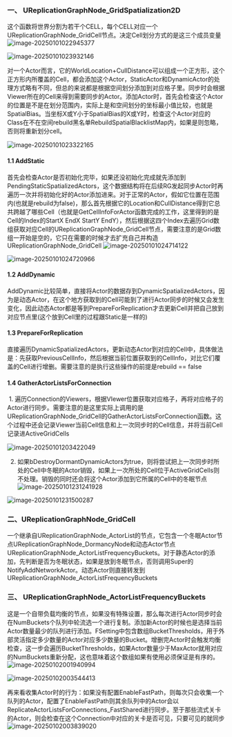 ### 一、 UReplicationGraphNode_GridSpatialization2D

​	这个函数将世界分割为若干个CELL，每个CELL对应一个UReplicationGraphNode_GridCell节点。决定Cell划分方式的是这三个成员变量
![image-20250101022945377](D:\WPS\MyNote-main\noteImage\image-20250101022945377.png)

![image-20250101023932146](D:\WPS\MyNote-main\noteImage\image-20250101023932146.png)	

​	对一个Actor而言，它的WorldLocation+CullDistance可以组成一个正方形，这个正方形内所覆盖的Cell，都会添加这个Actor，StaticActor和DynamicActor的处理方式略有不同，但总的来说都是根据空间划分添加到对应格子里。同步时会根据Viewer所在的Cell来得到需要同步的Actor。
​	添加Actor时，首先会检查这个Actor的位置是不是在划分范围内，实际上是和空间划分的坐标最小值比较，也就是SpatialBias。当坐标X或Y小于SpatialBias的X或Y时，检查这个Actor对应的Class在不在空间rebuild黑名单RebuildSpatialBlacklistMap内，如果是则忽略，否则将重新划分cell。

![image-20250101023322165](D:\WPS\MyNote-main\noteImage\image-20250101023322165.png)

#### 1.1 AddStatic

​	首先会检查Actor是否初始化完毕，如果还没初始化完成就先添加到PendingStaticSpatializedActors，这个数据结构将在后续RG发起同步Actor时再遍历一次并将初始化好的Actor添加进来。对于正常的Actor，假如它位置在范围内(也就是rebuild为false)，那么首先根据它的Location和CullDistance得到它总共跨越了哪些Cell（也就是GetCellInfoForActor函数完成的工作，这里得到的是Cell的Index的StartX  EndX StartY EndY），然后根据这四个Index去遍历Grid数组获取对应Cell的UReplicationGraphNode_GridCell节点，需要注意的是Grid数组一开始是空的，它只在需要的时候才去扩充自己并构造UReplicationGraphNode_GridCell
![image-20250101024714122](D:\WPS\MyNote-main\noteImage\image-20250101024714122.png)

![image-20250101024720966](D:\WPS\MyNote-main\noteImage\image-20250101024720966.png)

#### 1.2 AddDynamic

​	AddDynamic比较简单，直接将Actor的数据存到DynamicSpatializedActors，因为是动态Actor，在这个地方获取到的Cell可能到了进行Actor同步的时候又会发生变化，因此动态Actor都是等到PrepareForReplication才去更新Cell并把自己放到对应节点里(这个放到Cell里的过程跟Static是一样的)

#### 1.3 PrepareForReplication

​	直接遍历DynamicSpatializedActors，更新动态Actor到对应的Cell中，具体做法是：先获取PreviousCellInfo，然后根据当前位置获取到的CellInfo，对比它们覆盖的Cell进行增删。需要注意的是执行这些操作的前提是rebuild == false

#### 1.4 GatherActorListsForConnection

​	1. 遍历Connection的Viewers，根据VIewer位置获取对应格子，再将对应格子的Actor进行同步。需要注意的是这里实际上调用的是UReplicationGraphNode_GridCell的GatherActorListsForConnection函数。这个过程中还会记录Viewer当前Cell信息和上一次同步时的Cell信息，并将当前Cell记录进ActiveGridCells

![image-20250101203422049](D:\WPS\MyNote-main\noteImage\image-20250101203422049.png)

2. 如果bDestroyDormantDynamicActors为true，则将尝试把上一次同步时所处的Cell中冬眠的Actor销毁，如果上一次所处的Cell位于ActiveGridCells则不处理。销毁的同时还会将这个Actor添加到它所属的Cell中的冬眠节点
   ![image-20250101231241928](D:\WPS\MyNote-main\noteImage\image-20250101231241928.png)

![image-20250101231500287](D:\WPS\MyNote-main\noteImage\image-20250101231500287.png)

### 二、UReplicationGraphNode_GridCell

​	一个继承自UReplicationGraphNode_ActorList的节点，它包含一个冬眠Actor节点UReplicationGraphNode_DormancyNode和动态Actor节点UReplicationGraphNode_ActorListFrequencyBuckets。对于静态Actor的添加，先判断是否为冬眠状态，如果是放到冬眠节点，否则调用Super的NotifyAddNetworkActor。动态Actor则直接转发到UReplicationGraphNode_ActorListFrequencyBuckets

### 三、 UReplicationGraphNode_ActorListFrequencyBuckets

​	这是一个自带负载均衡的节点，如果没有特殊设置，那么每次进行Actor同步时会在NumBuckets个队列中轮流选一个进行复制。添加新Actor的时候也是选择当前Actor数量最少的队列进行添加。FSetting中包含数组BucketThresholds，用于外部灵活指定多少数量的Actor对应多少数量的Bucket。增删完Actor时会触发均衡检查，这一步会遍历BucketThresholds，如果Actor数量少于MaxActor就用对应的NumBuckets重新分配，这也意味着这个数组如果有使用必须保证是有序的。
![image-20250102001940994](D:\WPS\MyNote-main\noteImage\image-20250102001940994.png)

![image-20250102003544413](D:\WPS\MyNote-main\noteImage\image-20250102003544413.png)

​	再来看收集Actor时的行为：如果没有配置EnableFastPath，则每次只会收集一个队列的Actor，配置了EnableFastPath则其余队列中的Actor会以ReplicateActorListsForConnections_FastShared进行同步。至于那些流式关卡的Actor，则会检查在这个Connection中对应的关卡是否可见，只要可见的就同步
![image-20250102003839020](D:\WPS\MyNote-main\noteImage\image-20250102003839020.png)